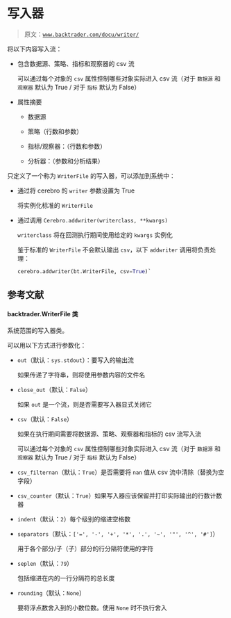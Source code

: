 # 写入器

> 原文：[`www.backtrader.com/docu/writer/`](https://www.backtrader.com/docu/writer/)

将以下内容写入流：

+   包含数据源、策略、指标和观察器的 csv 流

    可以通过每个对象的 `csv` 属性控制哪些对象实际进入 csv 流（对于 `数据源` 和 `观察器` 默认为 True / 对于 `指标` 默认为 False）

+   属性摘要

    +   数据源

    +   策略（行数和参数）

    +   指标/观察器：（行数和参数）

    +   分析器：（参数和分析结果）

只定义了一个称为 `WriterFile` 的写入器，可以添加到系统中：

+   通过将 cerebro 的 `writer` 参数设置为 True

    将实例化标准的 `WriterFile`

+   通过调用 `Cerebro.addwriter(writerclass, **kwargs)`

    `writerclass` 将在回测执行期间使用给定的 `kwargs` 实例化

    鉴于标准的 `WriterFile` 不会默认输出 `csv`，以下 `addwriter` 调用将负责处理：

    ```py
    cerebro.addwriter(bt.WriterFile, csv=True)` 
    ```

## 参考文献

#### backtrader.WriterFile 类

系统范围的写入器类。

可以用以下方式进行参数化：

+   `out`（默认：`sys.stdout`）：要写入的输出流

    如果传递了字符串，则将使用参数内容的文件名

+   `close_out`（默认：`False`）

    如果 `out` 是一个流，则是否需要写入器显式关闭它

+   `csv`（默认：`False`）

    如果在执行期间需要将数据源、策略、观察器和指标的 csv 流写入流

    可以通过每个对象的 `csv` 属性控制哪些对象实际进入 csv 流（对于 `数据源` 和 `观察器` 默认为 True / 对于 `指标` 默认为 False）

+   `csv_filternan`（默认：`True`）是否需要将 `nan` 值从 csv 流中清除（替换为空字段）

+   `csv_counter`（默认：`True`）如果写入器应该保留并打印实际输出的行数计数器

+   `indent`（默认：`2`）每个级别的缩进空格数

+   `separators`（默认：`['=', '-', '+', '*', '.', '~', '"', '^', '#']`）

    用于各个部分/子（子）部分的行分隔符使用的字符

+   `seplen`（默认：`79`）

    包括缩进在内的一行分隔符的总长度

+   `rounding`（默认：`None`）

    要将浮点数舍入到的小数位数。使用 `None` 时不执行舍入
